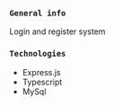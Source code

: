 ### `General info`

Login and register system

### `Technologies`

* Express.js
* Typescript
* MySql
